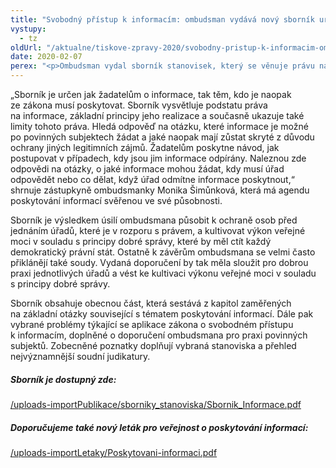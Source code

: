 ```yaml
---
title: "Svobodný přístup k informacím: ombudsman vydává nový sborník určený občanům i úřadům"
vystupy:
  - tz
oldUrl: "/aktualne/tiskove-zpravy-2020/svobodny-pristup-k-informacim-ombudsman-vydava-novy-sbornik-urceny-obcanum-i-uradum/"
date: 2020-02-07
perex: "<p>Ombudsman vydal sborník stanovisek, který se věnuje právu na svobodný přístup k informacím. Sborník čerpá z poznatků, které ombudsman získal při šetření podnětů lidí, kteří se na něj obrátili. Ať už se jednalo o problémy s nesprávným či nezákonným jednáním úřadů či s jejich nečinností. Sborník poskytuje příklady dobré i špatné správní praxe v této oblasti. </p>"
---
```


<!-- imported from the old website -->

<p>„Sborník je určen jak žadatelům o informace, tak těm, kdo je naopak ze zákona musí poskytovat. Sborník vysvětluje podstatu práva na informace, základní principy jeho realizace a současně ukazuje také limity tohoto práva. Hledá odpověď na otázku, které informace je možné po povinných subjektech žádat a jaké naopak mají zůstat skryté z důvodu ochrany jiných legitimních zájmů. Žadatelům poskytne návod, jak postupovat v případech, kdy jsou jim informace odpírány. Naleznou zde odpovědi na otázky, o jaké informace mohou žádat, kdy musí úřad odpovědět nebo co dělat, když úřad odmítne informace poskytnout,“ shrnuje zástupkyně ombudsmanky Monika Šimůnková, která má agendu poskytování informací svěřenou ve své působnosti. </p> <p>Sborník je výsledkem úsilí ombudsmana působit k ochraně osob před jednáním úřadů, které je v rozporu s právem, a kultivovat výkon veřejné moci v souladu s principy dobré správy, které by měl ctít každý demokratický právní stát. Ostatně k závěrům ombudsmana se velmi často přiklánějí také soudy. Vydaná doporučení by tak měla sloužit pro dobrou praxi jednotlivých úřadů a vést ke kultivaci výkonu veřejné moci v souladu s principy dobré správy.</p> <p>Sborník obsahuje obecnou část, která sestává z kapitol zaměřených na základní otázky související s tématem poskytování informací. Dále pak vybrané problémy týkající se aplikace zákona o svobodném přístupu k informacím, doplněné o doporučení ombudsmana pro praxi povinných subjektů. Zobecněné poznatky doplňují vybraná stanoviska a přehled nejvýznamnější soudní judikatury.</p> <h5><b>Sborník je dostupný zde:</b></h5> <p><a href="/uploads-importPublikace/sborniky_stanoviska/Sbornik_Informace.pdf" target="_blank">/uploads-importPublikace/sborniky_stanoviska/Sbornik_Informace.pdf</a></p> <h5><b>Doporučujeme také nový leták pro veřejnost o poskytování informací:</b></h5> <p><a href="/uploads-importLetaky/Poskytovani-informaci.pdf" target="_blank">/uploads-importLetaky/Poskytovani-informaci.pdf</a></p> <p><b> </b></p>
